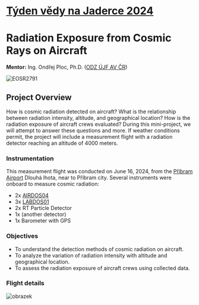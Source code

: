 # [Týden vědy na Jaderce 2024](https://tydenvedy.fjfi.cvut.cz/)
# Radiation Exposure from Cosmic Rays on Aircraft

**Mentor:** Ing. Ondřej Ploc, Ph.D. ([ODZ ÚJF AV ČR](https://www.ujf.cas.cz/cs/oddeleni/oddeleni-dozimetrie-zareni/))

![EOSR2791](https://github.com/ODZ-UJF-AV-CR/TydenVedy2024_OnboardSpaceRadiation/assets/5196729/b872b631-2bc0-4136-8cd6-d5eab8463123)


## Project Overview

How is cosmic radiation detected on aircraft? What is the relationship between radiation intensity, altitude, and geographical location? How is the radiation exposure of aircraft crews evaluated? During this mini-project, we will attempt to answer these questions and more. If weather conditions permit, the project will include a measurement flight with a radiation detector reaching an altitude of 4000 meters.

### Instrumentation

This measurement flight was conducted on June 16, 2024, from the [Příbram Airport](https://www.letiste-pribram.cz/) Dlouhá lhota, near to Příbram city. Several instruments were onboard to measure cosmic radiation:

- 2x [AIRDOS04](https://docs.dos.ust.cz/airdos/AIRDOS04/manual)
- 3x [LABDOS01](https://docs.dos.ust.cz/labdos/LABDOS01)
- 2x RT Particle Detector
- 1x (another detector)
- 1x Barometer with GPS

### Objectives

- To understand the detection methods of cosmic radiation on aircraft.
- To analyze the variation of radiation intensity with altitude and geographical location.
- To assess the radiation exposure of aircraft crews using collected data.


### Flight details

![obrazek](https://github.com/ODZ-UJF-AV-CR/TydenVedy2024_OnboardSpaceRadiation/assets/5196729/ae842b6e-afdc-411a-9d97-bd838b8f65de)
